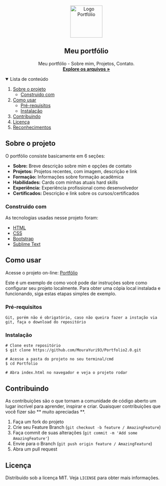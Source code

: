 ﻿<!-- PROJECT LOGO -->
<br />
<p align="center">
  <img 
      src="https://avatars.githubusercontent.com/u/56325350?v=4" 
      alt="Logo Portfólio"
      width="100"
      height="100" 
    >
  </a>

  <h2 align="center">Meu portfólio</h2>

  <p align="center">
    Meu portfólio - Sobre mim, Projetos, Contato.
    <br />
    <a href="https://github.com/MouraYuri93"><strong>Explore os arquivos »</strong></a>
    <br />
</p>



<!-- TABLE OF CONTENTS -->
<details open="open">
  <summary>Lista de conteúdo</summary>
  <ol>
    <li>
      <a href="#Sobre-o-projeto">Sobre o projeto</a>
      <ul>
        <li><a href="#Construido-com">Construido com</a></li>
      </ul>
    </li>
    <li>
      <a href="#Como-usar">Como usar</a>
      <ul>
        <li><a href="#Pré-requisitos">Pré-requisitos</a></li>
        <li><a href="#Instalação">Instalação</a></li>
      </ul>
    </li>
    <li><a href="#Contribuindo">Contribuindo</a></li>
    <li><a href="#Licença">Licença</a></li>
    <li><a href="#Reconhecimentos">Reconhecimentos</a></li>
  </ol>
</details>

<!-- ABOUT THE PROJECT -->
## Sobre o projeto

O portfólio consiste basicamente em 6 seções:
- **Sobre:** Breve descrição sobre mim e opções de contato
- **Projetos:** Projetos recentes, com imagem, descrição e link
- **Formação:** Informações sobre formação acadêmica
- **Habilidades:** Cards com minhas atuais hard skills
- **Experiência:** Experiência profissional como desenvolvedor
- **Certificados:** Descrição e link sobre os cursos/certificados


### Construido com

As tecnologias usadas nesse projeto foram:
* [HTML](https://www.w3schools.com/html/)
* [CSS](https://www.w3schools.com/css/)
* [Bootstrap](https://getbootstrap.com/)
* [Sublime Text](https://www.sublimetext.com/)

<!-- GETTING STARTED -->
## Como usar

Acesse o projeto on-line: <a href="https://master.d3uk1l5qdanrdo.amplifyapp.com/">Portfólio</a>

Este é um exemplo de como você pode dar instruções sobre como configurar seu projeto localmente. Para obter uma cópia local instalada e funcionando, siga estas etapas simples de exemplo.

### Pré-requisitos

``` Git, porém não é obrigatório, caso não queira fazer a instação via git, faça o download do repositório ```

### Instalação

```
# Clone este repositório
$ git clone https://github.com/MouraYuri93/Portfolio2.0.git

# Acesse a pasta do projeto no seu terminal/cmd
$ cd Portfolio

# Abra index.html no navegador e veja o projeto rodar
```


<!-- CONTRIBUTING -->
## Contribuindo

As contribuições são o que tornam a comunidade de código aberto um lugar incrível para aprender, inspirar e criar. Quaisquer contribuições que você fizer são ** muito apreciadas **.

1. Faça um fork do projeto
2. Crie seu Feature Branch (`git checkout -b feature / AmazingFeature`)
3. Faça commit de suas alterações (`git commit -m 'Add some AmazingFeature'`)
4. Envie para o Branch (`git push origin feature / AmazingFeature`)
5. Abra um pull request


<!-- LICENSE -->
## Licença

Distribuído sob a licença MIT. Veja `LICENSE` para obter mais informações.
